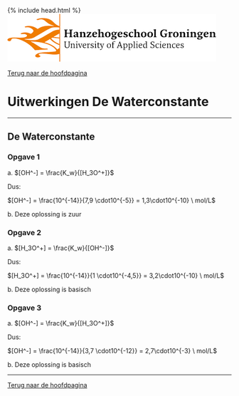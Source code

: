 {% include head.html %}
![Hanze](../hanze/hanze.png)

[Terug naar de hoofdpagina ](../index.md)

# Uitwerkingen De Waterconstante

---

## De Waterconstante

### Opgave 1

a. $[OH^-] = \frac{K_w}{[H_3O^+]}$  

Dus:  

$[OH^-] = \frac{10^{-14}}{7,9 \cdot10^{-5}} = 1,3\cdot10^{-10} \ mol/L$  

b. Deze oplossing is zuur  

### Opgave 2

a. $[H_3O^+] = \frac{K_w}{[OH^-]}$  

Dus:

$[H_3O^+] = \frac{10^{-14}}{1 \cdot10^{-4,5}} = 3,2\cdot10^{-10} \ mol/L$  

b. Deze oplossing is basisch  

### Opgave 3

a. $[OH^-] = \frac{K_w}{[H_3O^+]}$  

Dus:  

$[OH^-] = \frac{10^{-14}}{3,7 \cdot10^{-12}} = 2,7\cdot10^{-3} \ mol/L$  

b. Deze oplossing is basisch  

---

[Terug naar de hoofdpagina ](../index.md)
